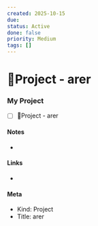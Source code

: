 ```yaml
---
created: 2025-10-15
due: 
status: Active
done: false
priority: Medium
tags: []
---
```


# 🚀Project - arer

### My Project
- [ ] 🚀Project - arer

#### Notes
-

#### Links
-

#### Meta
- Kind: Project
- Title: arer
